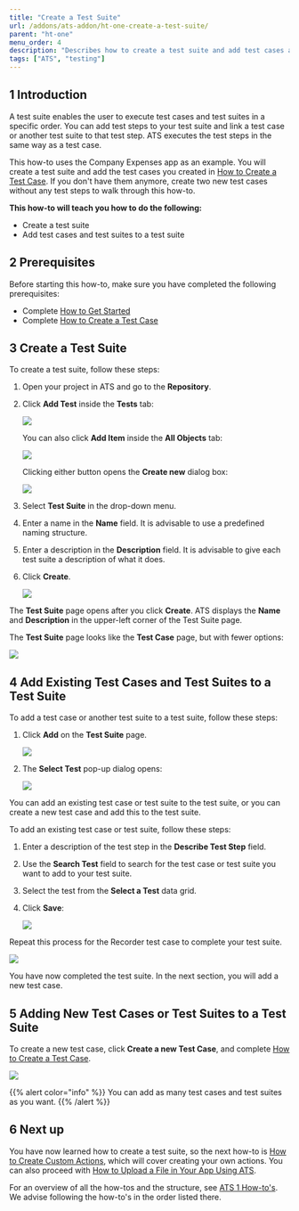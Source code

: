 ```yaml
---
title: "Create a Test Suite"
url: /addons/ats-addon/ht-one-create-a-test-suite/
parent: "ht-one"
menu_order: 4
description: "Describes how to create a test suite and add test cases and test suites to your test suite."
tags: ["ATS", "testing"]
---
```


## 1 Introduction

A test suite enables the user to execute test cases and test suites in a specific order. You can add test steps to your test suite and link a test case or another test suite to that test step. ATS executes the test steps in the same way as a test case.

This how-to uses the Company Expenses app as an example. You will create a test suite and add the test cases you created in [How to Create a Test Case](/addons/ats-addon/ht-one-create-a-test-case/). If you don't have them anymore, create two new test cases without any test steps to walk through this how-to. 

**This how-to will teach you how to do the following:**

* Create a test suite
* Add test cases and test suites to a test suite

## 2 Prerequisites

Before starting this how-to, make sure you have completed the following prerequisites:

* Complete [How to Get Started](/addons/ats-addon/ht-one-getting-started/)
* Complete [How to Create a Test Case](/addons/ats-addon/ht-one-create-a-test-case/)

## 3 Create a Test Suite

To create a test suite, follow these steps:

1.  Open your project in ATS and go to the **Repository**.
2.  Click **Add Test** inside the **Tests** tab:
    
    ![](/attachments/addons/ats-addon/ht/ht-one/ht-one-create-a-test-suite/repository-add-test.png)

    You can also click **Add Item** inside the **All Objects** tab:
    
    ![](/attachments/addons/ats-addon/ht/ht-one/ht-one-create-a-test-suite/repository-add-item.png)

    Clicking either button opens the **Create new** dialog box:
    
    ![](/attachments/addons/ats-addon/ht/ht-one/ht-one-create-a-test-suite/repository-create-new.png)

3.  Select **Test Suite** in the drop-down menu.
4.  Enter a name in the **Name** field. It is advisable to use a predefined naming structure.
5.  Enter a description in the **Description** field. It is advisable to give each test suite a description of what it does.
6.  Click **Create**.
    
    ![](/attachments/addons/ats-addon/ht/ht-one/ht-one-create-a-test-suite/repository-create-new-test-suite.png)

The **Test Suite** page opens after you click **Create**. ATS displays the **Name** and **Description** in the upper-left corner of the Test Suite page.

The **Test Suite** page looks like the **Test Case** page, but with fewer options:
    
![](/attachments/addons/ats-addon/ht/ht-one/ht-one-create-a-test-suite/repository-test-suite-page.png)
    
## 4 Add Existing Test Cases and Test Suites to a Test Suite

To add a test case or another test suite to a test suite, follow these steps:

1.  Click **Add** on the **Test Suite** page.
    
    ![](/attachments/addons/ats-addon/ht/ht-one/ht-one-create-a-test-suite/repository-test-suite-page-add.png)

2.  The **Select Test** pop-up dialog opens:
    
    ![](/attachments/addons/ats-addon/ht/ht-one/ht-one-create-a-test-suite/repository-select-test.png)

You can add an existing test case or test suite to the test suite, or you can create a new test case and add this to the test suite.
  
To add an existing test case or test suite, follow these steps:

1.  Enter a description of the test step in the **Describe Test Step** field.
2.  Use the **Search Test** field to search for the test case or test suite you want to add to your test suite.
3.  Select the test from the **Select a Test** data grid. 
4.  Click **Save**:
    
    ![](/attachments/addons/ats-addon/ht/ht-one/ht-one-create-a-test-suite/test-suite-page-select-test.png)

Repeat this process for the Recorder test case to complete your test suite.

![](/attachments/addons/ats-addon/ht/ht-one/ht-one-create-a-test-suite/test-suite-page-complete.png)

You have now completed the test suite. In the next section, you will add a new test case.

## 5 Adding New Test Cases or Test Suites to a Test Suite

To create a new test case, click **Create a new Test Case**, and complete [How to Create a Test Case](/addons/ats-addon/ht-one-create-a-test-case/).
    
![](/attachments/addons/ats-addon/ht/ht-one/ht-one-create-a-test-suite/test-suite-page-select-test-new.png)

{{% alert color="info" %}}
You can add as many test cases and test suites as you want. 
{{% /alert %}}

## 6 Next up

You have now learned how to create a test suite, so the next how-to is [How to Create Custom Actions](/addons/ats-addon/ht-one-create-custom-actions/), which will cover creating your own actions. You can also proceed with [How to Upload a File in Your App Using ATS](/addons/ats-addon/ht-one-upload-file-using-ats/).

For an overview of all the how-tos and the structure, see [ATS 1 How-to's](/addons/ats-addon/ht-one/). We advise following the how-to's in the order listed there.
